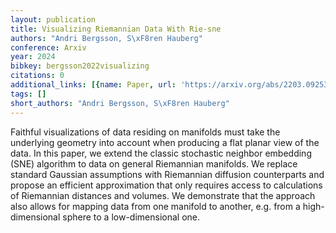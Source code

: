 ```yaml
---
layout: publication
title: Visualizing Riemannian Data With Rie-sne
authors: "Andri Bergsson, S\xF8ren Hauberg"
conference: Arxiv
year: 2024
bibkey: bergsson2022visualizing
citations: 0
additional_links: [{name: Paper, url: 'https://arxiv.org/abs/2203.09253'}]
tags: []
short_authors: "Andri Bergsson, S\xF8ren Hauberg"
---
```

Faithful visualizations of data residing on manifolds must take the
underlying geometry into account when producing a flat planar view of the data.
In this paper, we extend the classic stochastic neighbor embedding (SNE)
algorithm to data on general Riemannian manifolds. We replace standard Gaussian
assumptions with Riemannian diffusion counterparts and propose an efficient
approximation that only requires access to calculations of Riemannian distances
and volumes. We demonstrate that the approach also allows for mapping data from
one manifold to another, e.g. from a high-dimensional sphere to a
low-dimensional one.